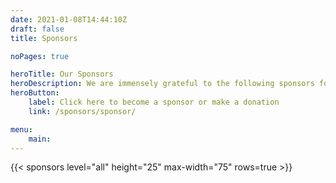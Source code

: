 ```yaml
---
date: 2021-01-08T14:44:10Z
draft: false
title: Sponsors

noPages: true

heroTitle: Our Sponsors
heroDescription: We are immensely grateful to the following sponsors for their ongoing support of the PKI Consortium
heroButton: 
    label: Click here to become a sponsor or make a donation
    link: /sponsors/sponsor/

menu:
    main:
---
```


{{< sponsors level="all" height="25" max-width="75" rows=true >}}
